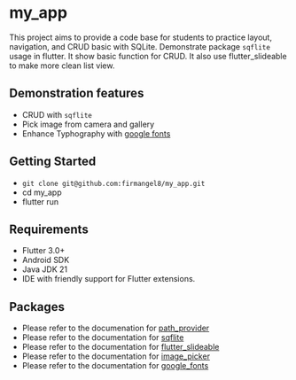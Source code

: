 # my_app

This project aims to provide a code base for students to practice layout, navigation, and CRUD basic with SQLite. Demonstrate package `sqflite` usage in flutter. It show basic function for CRUD. It also use flutter_slideable to make more clean list view.

## Demonstration features
- CRUD with `sqflite`
- Pick image from camera and gallery
- Enhance Typhography with [google fonts](https://fonts.google.com) 

## Getting Started
- `git clone git@github.com:firmangel8/my_app.git`
- cd my_app
- flutter run

## Requirements
- Flutter 3.0+
- Android SDK
- Java JDK 21
- IDE with friendly support for Flutter extensions.

## Packages
- Please refer to the documenation for [path_provider](https://pub.dev/packages/path_provider)
- Please refer to the documentation for [sqflite](https://pub.dev/packages/sqflite)
- Please refer to the documentation for [flutter_slideable](https://pub.dev/packages/flutter_slidable)
- Please refer to the documentation for [image_picker](https://pub.dev/packages/image_picker)
- Please refer to the documentation for [google_fonts](https://pub.dev/packages/google_fonts)

